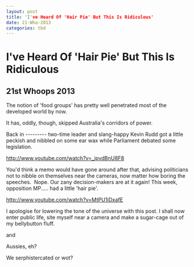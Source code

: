 ```yaml
---
layout: post
title: 'I've Heard Of 'Hair Pie' But This Is Ridiculous'
date: 21-Wha-2013
categories: tbd
---
```


# I've Heard Of 'Hair Pie' But This Is Ridiculous

## 21st Whoops 2013

The notion of 'food groups' has pretty well penetrated most of the developed world by now.

It has,   oddly, though, skipped Australia's corridors of power.

Back in --------- two-time leader and slang-happy Kevin Rudd got a little peckish and nibbled on some ear wax while Parliament debated some legislation.

http://www.youtube.com/watch?v=_ipvdBnU8F8

 

You'd think a memo would have gone around after that, advising politicians not to nibble on themselves near the cameras, now matter how boring the speeches.  Nope. Our zany decision-makers are at it again! This week, opposition MP..... had a little 'hair pie'.

http://www.youtube.com/watch?v=MtPU1iDxafE

I apologise for lowering the tone of the universe with this post. I shall now enter public life, site myself near a camera and make a sugar-cage out of my bellybutton fluff.

and

 

Aussies, eh?

We serphistercated or wot?
